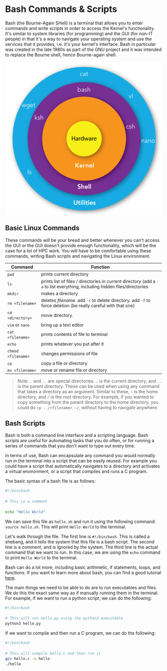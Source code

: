 # Bash Commands & Scripts

Bash (the Bourne-Again SHell) is a terminal that allows you to enter commands and write scripts in order to access the Kernel's functionality. It's similar to system libraries (for programming) and the GUI (for non-IT people) in that it's a way to navigate your operating system and use the services that it provides, i.e. it's your kernel's interface. Bash in particular was created in the late 1980s as part of the GNU project and it was intended to replace the Bourne shell, hence Bourne-again shell.

![shell-kernel](./imgs/shell-kernel.png)


## Basic Linux Commands

These commands will be your bread and better whenever you can't access the GUI or the GUI doesn't provide enough functionality, which will be the case for a lot of HPC work. You will have to be comfortable using these commands, writing Bash scripts and navigating the Linux environment.

| Command | Function |
| --- | --- |
| `pwd` | prints current directory |
| `ls` | prints list of files / directories in current directory (add a `-a` to list everything, including hidden files/directories |
| `mkdir` | makes a directory |
| `rm <filename>` | deletes *filename*. add `-r` to delete directory. add `-f` to force deletion (be really careful with that one) |
| `cd <directory>` | move directory.  |
| `vim` or `nano` | bring up a text editor |
| `cat <filename>` | prints contents of file to terminal |
| `echo` | prints whatever you put after it |
| `chmod <filename>` | changes permissions of file |
| `cp` | copy a file or directory|
| `mv <filename>` | move or rename file or directory |

> Note: `.` and `..` are special directories. `.` is the current directory, and `..` is the parent directory. These can be used when using any command that takes a directory as an argument. Similar to these, `~` is the home directory, and `/` is the root directory. For example, if you wanted to copy something from the parent directory to the home directory, you could do `cp ../<filename> ~/`, without having to navigate anywhere.

## Bash Scripts

Bash is both a command line interface and a scripting language. Bash scripts are useful for automating tasks that you do often, or for running a series of commands that you don't want to type out every time.

In terms of use, Bash can encapsulate any command you would normally run in the terminal into a script that can be easily reused. For example you could have a script that automatically navigates to a directory and activates a virtual environment, or a script that compiles and runs a C program.

The basic syntax of a bash file is as follows:

```bash
#!/bin/bash

# This is a comment

echo "Hello World"
```

We can save this file as `hello.sh` and run it using the following command: `source hello.sh`. This will print `Hello World` to the terminal.

Let's walk through the file. The first line is `#!/bin/bash`. This is called a shebang, and it tells the system that this file is a bash script. The second line is a comment, and is ignored by the system. The third line is the actual command that we want to run. In this case, we are using the `echo` command to print `Hello World` to the terminal.

Bash can do a lot more, including basic arithmetic, if statements, loops, and functions. If you want to learn more about bash, you can find a good tutorial [here](https://linuxconfig.org/bash-scripting-tutorial).

The main things we need to be able to do are to run executables and files. We do this the exact same way as if manually running them in the terminal. For example, if we want to run a python script, we can do the following:

```bash
#!/bin/bash

# This will run hello.py using the python3 executable
python3 hello.py
```

If we want to compile and then run a C program, we can do the following:

```bash
#!/bin/bash

# This will compile hello.c and then run it
gcc hello.c -o hello
./hello
```